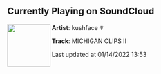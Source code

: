 ## Currently Playing on SoundCloud

[<img align="left" width="100" src="https://i1.sndcdn.com/artworks-wcmyNn5F3affRIn7-8IytWA-t500x500.jpg">](https://soundcloud.com/kushfaceleanin/michigan-clips-ii?in=saxurn/sets/iced)

**Artist**: kushface ☤ 

**Track**: MICHIGAN CLIPS II

Last updated at 01/14/2022 13:53
